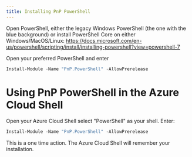 ```yaml
---
title: Installing PnP PowerShell
---
```


Open PowerShell, either the legacy Windows PowerShell (the one with the blue background) or install PowerShell Core on either Windows/MacOS/Linux: https://docs.microsoft.com/en-us/powershell/scripting/install/installing-powershell?view=powershell-7

Open your preferred PowerShell and enter

```powershell
Install-Module -Name "PnP.PowerShell" -AllowPrerelease
```

# Using PnP PowerShell in the Azure Cloud Shell

Open your Azure Cloud Shell select "PowerShell" as your shell. Enter:

```powershell
Install-Module -Name "PnP.PowerShell" -AllowPrerelease
```

This is a one time action. The Azure Cloud Shell will remember your installation.